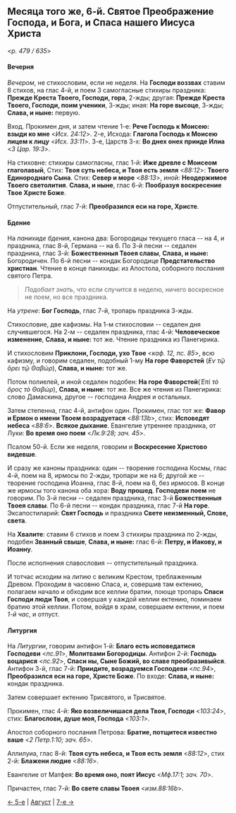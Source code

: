
## Месяца того же, 6-й. Святое Преображение Господа, и Бога, и Спаса нашего Иисуса Христа

<*p. 479 / 635*>

#### Вечерня

*Вечером*, не стихословим, если не неделя. На **Господи воззвах** ставим 8 стихов, на глас 4-й, 
и поем 3 самогласные стихиры праздника: **Прежде Креста Твоего, Господи, гора**, 2-жды;
другая: **Прежде Креста Твоего, Господи, поим ученики**, 3-жды;
иная: **На горе высоце**, 3-жды; **Слава, и ныне:** первую.

Вход. Прокимен дня, и затем чтение 1-е: **Рече Господь к Моисею: взыди ко мне** <*Исх. 24:12*>.
2-е, Исхода: **Глагола Господь к Моисею лицем к лицу** <*Исх. 33:11*>.
3-е, Царств 3-х: **Во днех онех прииде Илиа** <*3 Цар. 19:3*>.

На стиховне: стихиры самогласны, глас 1-й: **Иже древле с Моисеом глаголавый**,
Стих: **Твоя суть небеса, и Твоя есть земля** <*88:12*>: **Твоего Единороднаго Сына**.
Стих: **Север и море** <*88:13*>, иной: **Неодержимое Твоего светолития**.
**Слава, и ныне**, глас 6-й: **Пообразуя воскресение Твое Христе Боже**.

Отпустительный, глас 7-й: **Преобразился еси на горе, Христе**.

#### Бдение

На *панихиде бдения*, канона два: Богородицы текущего гласа -- на 4, и праздника, глас 8-й, Германа -- на 6.
По 3-й песни -- седален праздника, глас 3-й: **Божественныя Твоея славы**, **Слава, и ныне:** Богородичен.
По 6-й песни -- кондак Богородице **Предстательство христиан**.
Чтение в конце панихиды: из Апостола, соборного послания святого Петра.

> *Подобает знать*, что если случится в неделю, ничего воскресное не поем, но все праздника.

На *утрене*: **Бог Господь**, глас 7-й, тропарь праздника 3-жды.

Стихословие, две кафизмы. 
На 1-м стихословии -- седален дня случившегося. 
На 2-м -- седален праздника, глас 4-й: **Человеческое изменение**, **Слава, и ныне:** тот же. 
Чтение праздника из Панегирика. 

И стихословим **Приклони, Господи, ухо Твое** <*каф. 12, пс. 85*>, всю кафизму, и говорим
седален, подобный 1-му **На горе Фаворстей** (*̓Εν τῷ ὄρει τῷ Θαβώρ*), **Слава, и ныне:** тот же.

Потом полиелей, и иной седален подобен: **На горе Фаворстей**(*Ἐπὶ τὸ ὄρος τὸ Θαβώρ*), **Слава, и ныне:** тот же.
Все же чтения из Панегирика: слово Дамаскина, другое -- господина Андрея и остальных.

Затем степенна, глас 4-й, антифон один.
Прокимен, глас тот же: **Фавор и Ермон о имени Твоем возрадуетася** <*88:13b*>, стих: **Исповедят небеса** <*88:6*>. 
**Всякое дыхание**.
Евангелие утреннее праздника, от Луки: **Во время оно поем** <*Лк.9:28; зач. 45*>. 

Псалом 50-й. Если же неделя, говорим и **Воскресение Христово видевше**.

И сразу же каноны праздника: один -- творение господина Космы, глас 4-й, поем на 8, ирмосы по 2-жды, 
тропари же на 6; другой же -- творение господина Иоанна, глас 8-й, поем на 6, без ирмосов. 
В конце же ирмосы того канона оба хора: **Воду прошед**. **Господеви поем** не говорим.
По 3-й песни -- седален праздника, глас 3-й **Божественныя Твоея славы**.
По 6-й песни -- кондак праздника, глас 7-й **На горе**.
Эксапостиларий: **Свят Господь** и праздника **Свете неизменный, Слове, света**.

На **Хвалите**: ставим 6 стихов и поем 3 стихиры праздника по 2-жды,
подобен **Званный свыше**, **Слава, и ныне:** глас 6-й: **Петру, и Иакову, и Иоанну**.

После исполнения славословия -- отпустительный праздника.

И тотчас исходим на *литию* с великим Крестом, треблаженным Древом.
Проходим в часовню Спаса, и, совершив там ектению, полагаем начало и обходим все келлии братии, 
поюще тропарь **Спаси Господи люди Твоя**, и совершая у каждой келлии ектению,
поминаем братию этой келлии. Потом, войдя в храм, совершаем ектении, и поем *1-й час*, и отпуст.

#### Литургия

На *Литургии*, говорим антифон 1-й: **Благо есть исповедатися Господеви** <*пс.91*>, 
**Молитвами Богородицы**. 
Антифон 2-й: **Господь воцарися** <*пс.92*>, **Спаси ны, Сыне Божий, во славе преобразивыйся**. 
Антифон 3-й, глас 7-й: **Приидите, возрадуемся Господеви** <*пс.94*>, 
**Преобразился еси на горе, Христе Боже**.
По входе: **Слава, и ныне:** кондак праздника. 

Затем совершает ектению Трисвятого, и Трисвятое. 

Прокимен, глас 4-й: **Яко возвеличишася дела Твоя, Господи** <*103:24*>, 
стих: **Благослови, душе моя, Господа** <*103:1*>.

Апостол соборного послания Петрова: **Братие, потщитеся известно ваше** <*2 Петр.1:10; зач. 65*>.

Аллилуиа, глас 8-й: **Твоя суть небеса, и Твоя есть земля** <*88:12*>, стих 2-й: **Блажени людие** <*88:16*>.

Евангелие от Матфея: **Во время оно, поят Иисус** <*Мф.17:1; зач. 70*>.

Причастен, глас 7-й: **Во свете славы Твоея** <*изм.88:16b*>.

[← 5-е](08_05_EUR.ru.md) | [Август](README.md#6-й) | [7-е →](08_07_EUR.ru.md)
